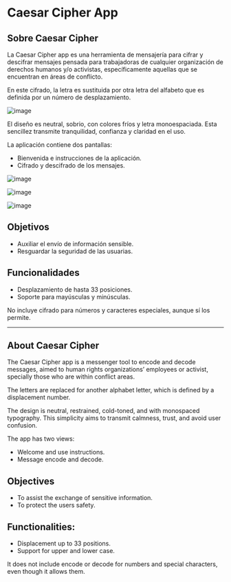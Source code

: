 # Caesar Cipher App

## Sobre Caesar Cipher
La Caesar Cipher app es una herramienta de mensajería para cifrar y descifrar mensajes pensada para trabajadoras de cualquier organización de derechos humanos y/o activistas, específicamente aquellas que se encuentran en áreas de conflicto.

En este cifrado, la letra es sustituida por otra letra del alfabeto que es definida por un número de desplazamiento. 

![image](https://user-images.githubusercontent.com/113146161/226067322-c8274f69-c6e5-4ff1-9818-96302d11b503.png)

El diseño es neutral, sobrio, con colores fríos y letra monoespaciada. Esta sencillez transmite tranquilidad, confianza y claridad en el uso. 

La aplicación contiene dos pantallas:

- Bienvenida e instrucciones de la aplicación.
- Cifrado y descifrado de los mensajes.

![image](https://user-images.githubusercontent.com/113146161/226067381-7ee73498-68ef-4fc7-bbb7-a10409f18250.png)

![image](https://user-images.githubusercontent.com/113146161/226067454-d3efafc5-9e91-4a60-9806-f54452f5e164.png)

![image](https://user-images.githubusercontent.com/113146161/226067587-f669e6a1-2481-45cf-8a18-4acc409dd493.png)


## Objetivos
- Auxiliar el envío de información sensible.
- Resguardar la seguridad de las usuarias. 

## Funcionalidades

- Desplazamiento de hasta 33 posiciones.
- Soporte para mayúsculas y minúsculas.

No incluye cifrado para números y caracteres especiales, aunque sí los permite.

***

## About Caesar Cipher

The Caesar Cipher app is a messenger tool to encode and decode messages, aimed to human rights organizations’ employees or activist, specially those who are within conflict areas. 

The letters are replaced for another alphabet letter, which is defined by a displacement number. 

The design is neutral, restrained, cold-toned, and with monospaced typography. This simplicity aims to transmit calmness, trust, and avoid user confusion.

The app has two views:

- Welcome and use instructions.
- Message encode and decode.

## Objectives
- To assist the exchange of sensitive information.
- To protect the users safety. 

## Functionalities:

- Displacement up to 33 positions.
- Support for upper and lower case.

It does not include encode or decode for numbers and special characters, even though it allows them.

